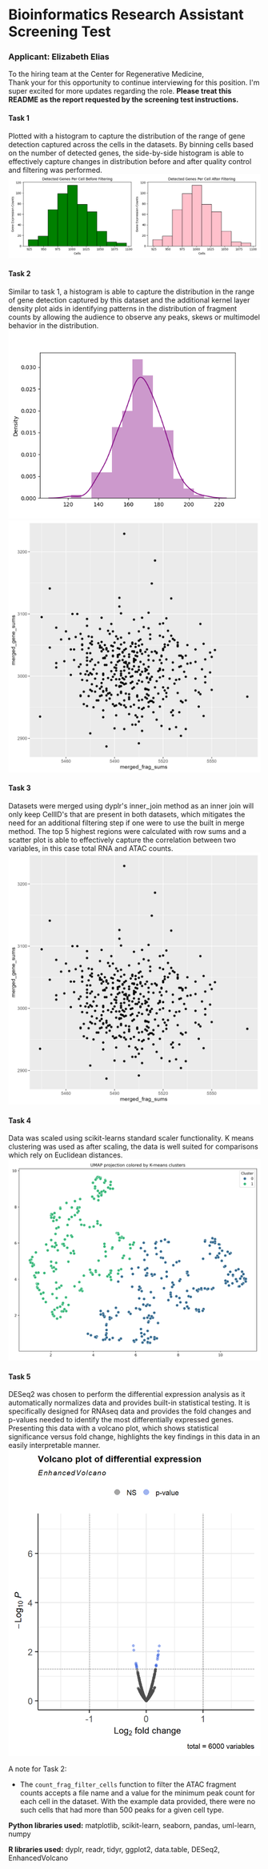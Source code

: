 <h1><strong>Bioinformatics Research Assistant Screening Test</strong></h1>
<h3>Applicant: Elizabeth Elias</h3>

<p>To the hiring team at the Center for Regenerative Medicine, <br>
Thank your for this opportunity to continue interviewing for this position. I'm super excited for more updates regarding the role. 
<strong>Please treat this README as the report requested by the screening test instructions.</strong>
<br> 
<h4>Task 1</h4>
Plotted with a histogram to capture the distribution of the range of gene detection captured
across the cells in the datasets. By binning cells based on the number of detected genes, 
the side-by-side histogram is able to effectively capture changes in distribution before and after
quality control and filtering was performed.
<img src="https://github.com/ecelias/cremscreen/blob/main/quality_control_and_filtering.png?raw=true" />
<h4>Task 2</h4>
Similar to task 1, a histogram is able to capture the distribution in the range of gene detection
captured by this dataset and the additional kernel layer density plot aids in identifying patterns
in the distribution of fragment counts by allowing the audience to observe any peaks, skews or 
multimodel behavior in the distribution. 
<img src="https://github.com/ecelias/cremscreen/blob/main/fragment_count_and_filtering.png?raw=true" />
<img src= "https://github.com/ecelias/cremscreen/blob/main/multiome_sum.png?raw=true" />
<h4>Task 3</h4>
Datasets were merged using dyplr's inner_join method as an inner join will only keep CellID's that are present
in both datasets, which mitigates the need for an additional filtering step if one were to use the built in merge
method. The top 5 highest regions were calculated with row sums and a scatter plot is able to effectively capture
the correlation between two variables, in this case total RNA and ATAC counts. 
<img src= "https://github.com/ecelias/cremscreen/blob/main/multiome_sum.png?raw=true" />
<h4>Task 4</h4>
Data was scaled using scikit-learns standard scaler functionality. K means clustering was used as
after scaling, the data is well suited for comparisons which rely on Euclidean distances. 
<img src="https://github.com/ecelias/cremscreen/blob/main/multiome_umap.png?raw=true" />
<h4>Task 5</h4>
DESeq2 was chosen to perform the differential expression analysis as it automatically normalizes data
and provides built-in statistical testing. It is specifically designed for RNAseq data and provides the 
fold changes and p-values needed to identify the most differentially expressed genes. Presenting this data
with a volcano plot, which shows statistical significance versus fold change, highlights the key
findings in this data in an easily interpretable manner. 
<img src="https://github.com/ecelias/cremscreen/blob/main/DifferentialExpressionAnalysisPlot.png?raw=true" />

<p>A note for Task 2: <ul>
<li>The <code>count_frag_filter_cells</code> function to filter the ATAC fragment counts accepts a file name
and a value for the minimum peak count for each cell in the dataset. With the example data provided, there
were no such cells that had more than 500 peaks for a given cell type. </li></ul> 

<p><strong>Python libraries used:</strong> matplotlib, scikit-learn, seaborn, pandas, uml-learn, numpy
<p><strong>R libraries used:</strong> dyplr, readr, tidyr, ggplot2, data.table, DESeq2, EnhancedVolcano
